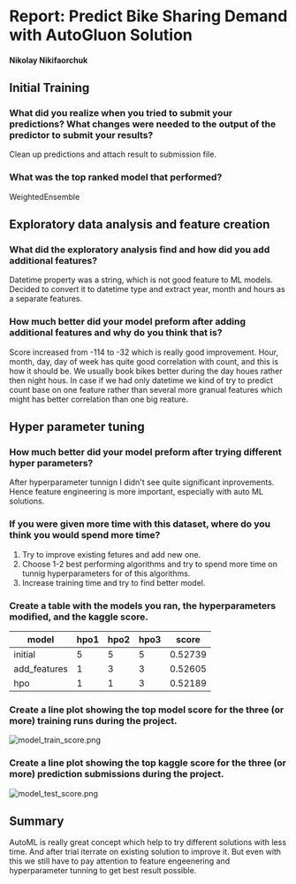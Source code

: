 # Report: Predict Bike Sharing Demand with AutoGluon Solution
#### Nikolay Nikifaorchuk

## Initial Training
### What did you realize when you tried to submit your predictions? What changes were needed to the output of the predictor to submit your results?
Clean up predictions and attach result to submission file.

### What was the top ranked model that performed?
WeightedEnsemble

## Exploratory data analysis and feature creation
### What did the exploratory analysis find and how did you add additional features?
Datetime property was a string, which is not good feature to ML models. Decided to convert it to datetime type and extract year, month and hours as a separate features.

### How much better did your model preform after adding additional features and why do you think that is?
Score increased from -114 to -32 which is really good improvement. Hour, month, day, day of week has quite good correlation with count, and this is how it should be. We usually book bikes better during the day houes rather then night hous. In case if we had only datetime we kind of try to predict count base on one feature rather than several more granual features which might has better correlation than one big reature.

## Hyper parameter tuning
### How much better did your model preform after trying different hyper parameters?
After hyperparameter tunnign I didn't see quite significant inprovements. Hence feature engineering is more important, especially with auto ML solutions.

### If you were given more time with this dataset, where do you think you would spend more time?
1. Try to improve existing fetures and add new one.
2. Choose 1-2 best performing algorithms and try to spend more time on tunnig hyperparameters for of this algorithms.
3. Increase training time and try to find better model.

### Create a table with the models you ran, the hyperparameters modified, and the kaggle score.
|model|hpo1|hpo2|hpo3|score|
|--|--|--|--|--|
|initial|5|5|5|0.52739|
|add_features|1|3|3|0.52605|
|hpo|1|1|3|0.52189|

### Create a line plot showing the top model score for the three (or more) training runs during the project.
![model_train_score.png](img/model_train_score.png)

### Create a line plot showing the top kaggle score for the three (or more) prediction submissions during the project.
![model_test_score.png](img/model_test_score.png)

## Summary
AutoML is really great concept which help to try different solutions with less time. And after trial iterrate on existing solution to improve it. But even with this we still have to pay attention to feature engeenering and hyperparameter tunning to get best result possible.
